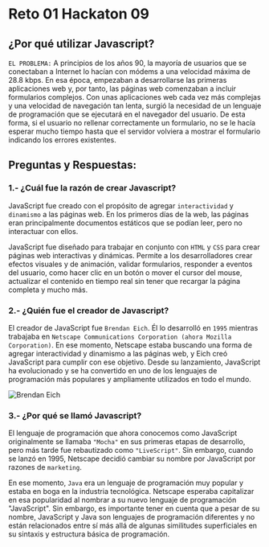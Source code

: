 # **Reto 01 Hackaton 09**

## **¿Por qué utilizar Javascript?**

`EL PROBLEMA:` A principios de los años 90, la mayoría de usuarios que se conectaban a Internet lo hacían con módems a una velocidad máxima de 28.8 kbps. En esa época, empezaban a desarrollarse las primeras aplicaciones web y, por tanto, las páginas web comenzaban a incluir formularios complejos. Con unas aplicaciones web cada vez más complejas y una velocidad de navegación tan lenta, surgió la necesidad de un lenguaje de programación que se ejecutará en el navegador del usuario. De esta forma, si el usuario no rellenar correctamente un formulario, no se le hacía esperar mucho tiempo hasta que el servidor volviera a mostrar el formulario indicando los errores existentes.


## **Preguntas y Respuestas:**

### **1.- ¿Cuál fue la razón de crear Javascript?**
JavaScript fue creado con el propósito de agregar `interactividad` y `dinamismo` a las páginas web. En los primeros días de la web, las páginas eran principalmente documentos estáticos que se podían leer, pero no interactuar con ellos.

JavaScript fue diseñado para trabajar en conjunto con `HTML` y `CSS` para crear páginas web interactivas y dinámicas. Permite a los desarrolladores crear efectos visuales y de animación, validar formularios, responder a eventos del usuario, como hacer clic en un botón o mover el cursor del mouse, actualizar el contenido en tiempo real sin tener que recargar la página completa y mucho más.


### **2.- ¿Quién fue el creador de Javascript?**
El creador de JavaScript fue `Brendan Eich`. Él lo desarrolló en `1995` mientras trabajaba en `Netscape Communications Corporation (ahora Mozilla Corporation)`. En ese momento, Netscape estaba buscando una forma de agregar interactividad y dinamismo a las páginas web, y Eich creó JavaScript para cumplir con ese objetivo. Desde su lanzamiento, JavaScript ha evolucionado y se ha convertido en uno de los lenguajes de programación más populares y ampliamente utilizados en todo el mundo.

![Brendan Eich](https://res.cloudinary.com/crunchbase-production/image/upload/c_thumb,h_256,w_256,f_auto,g_faces,z_0.7,q_auto:eco,dpr_1/xox2j5rja272askiled9)


### **3.- ¿Por qué se llamó Javascript?**
El lenguaje de programación que ahora conocemos como JavaScript originalmente se llamaba `"Mocha"` en sus primeras etapas de desarrollo, pero más tarde fue rebautizado como `"LiveScript"`. Sin embargo, cuando se lanzó en 1995, Netscape decidió cambiar su nombre por JavaScript por razones de `marketing`.

En ese momento, `Java` era un lenguaje de programación muy popular y estaba en boga en la industria tecnológica. Netscape esperaba capitalizar en esa popularidad al nombrar a su nuevo lenguaje de programación "JavaScript". Sin embargo, es importante tener en cuenta que a pesar de su nombre, JavaScript y Java son lenguajes de programación diferentes y no están relacionados entre sí más allá de algunas similitudes superficiales en su sintaxis y estructura básica de programación.
